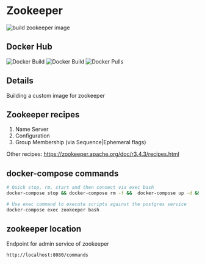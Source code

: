 
# Zookeeper

![build zookeeper image](https://github.com/oceanebelle/docker/workflows/build%20zookeeper%20image/badge.svg)

## Docker Hub

![Docker Build](https://img.shields.io/docker/cloud/automated/oceanebelle/zookeeper)
![Docker Build](https://img.shields.io/docker/cloud/build/oceanebelle/zookeeper)
![Docker Pulls](https://img.shields.io/docker/pulls/oceanebelle/zookeeper)

## Details

Building a custom image for zookeeper


## Zookeeper recipes

1. Name Server
2. Configuration
3. Group Membership (via Sequence|Ephemeral flags)

Other recipes: https://zookeeper.apache.org/doc/r3.4.3/recipes.html

## docker-compose commands

```bash
# Quick stop, rm, start and then connect via exec bash
docker-compose stop && docker-compose rm -f &&  docker-compose up -d && docker-compose exec zookeeper bash

# Use exec command to execute scripts against the postgres service
docker-compose exec zookeeper bash
```

## zookeeper location

Endpoint for admin service of zookeeper

    http://localhost:8080/commands


